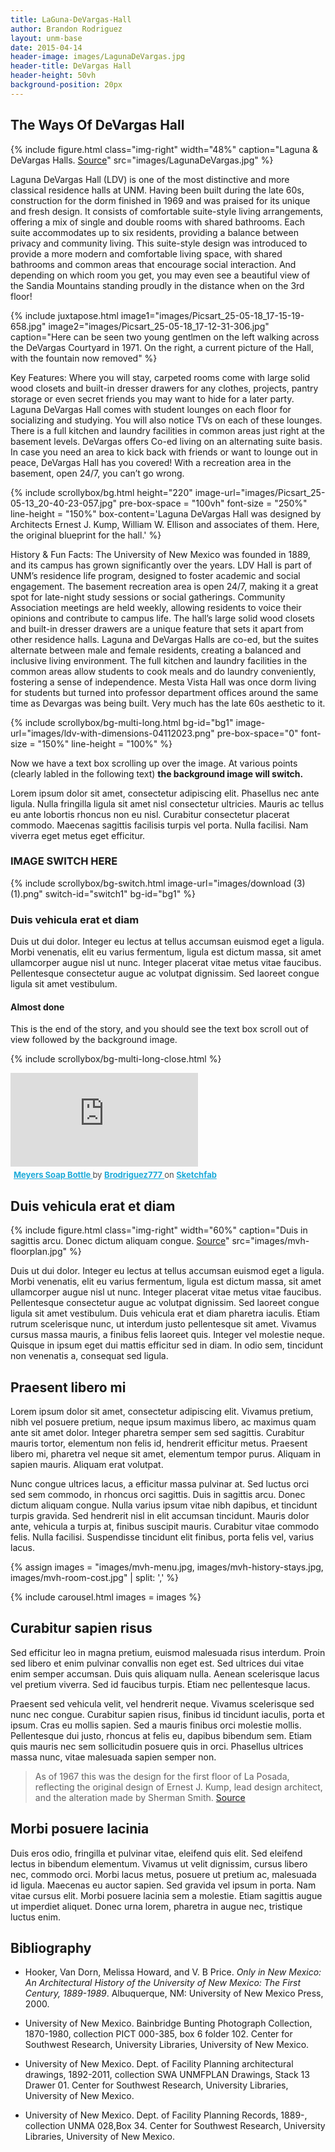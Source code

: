 ```yaml
---
title: LaGuna-DeVargas-Hall
author: Brandon Rodriguez
layout: unm-base
date: 2015-04-14
header-image: images/LagunaDeVargas.jpg
header-title: DeVargas Hall
header-height: 50vh
background-position: 20px
---
```



## The Ways Of DeVargas Hall


{% include figure.html class="img-right" width="48%" caption="Laguna & DeVargas Halls. [Source](https://events.unm.edu/amenities/accommodations.html)" src="images/LagunaDeVargas.jpg" %}




Laguna DeVargas Hall (LDV) is one of the most distinctive and more classical residence halls at UNM. Having been built during the late 60s, construction for the dorm finished in 1969 and was praised for its unique and fresh design. It consists of comfortable suite-style living arrangements, offering a mix of single and double rooms with shared bathrooms. Each suite accommodates up to six residents, providing a balance between privacy and community living. This suite-style design was introduced to provide a more modern and comfortable living space, with shared bathrooms and common areas that encourage social interaction. And depending on which room you get, you may even see a beautiful view of the Sandia Mountains standing proudly in the distance when on the 3rd floor!

{% include juxtapose.html
image1="images/Picsart_25-05-18_17-15-19-658.jpg"
image2="images/Picsart_25-05-18_17-12-31-306.jpg"
caption="Here can be seen two young gentlmen on the left walking across the DeVargas Courtyard in 1971. On the right, a current picture of the Hall, with the fountain now removed"
%}



Key Features:
Where you will stay, carpeted rooms come with large solid wood closets and built-in dresser drawers for any clothes, projects, pantry storage or even secret friends you may want to hide for a later party. 
Laguna DeVargas Hall comes with student lounges on each floor for socializing and studying. You will also notice TVs on each of these lounges. 
There is a full kitchen and laundry facilities in common areas just right at the basement levels.
DeVargas offers Co-ed living on an alternating suite basis.
In case you need an area to kick back with friends or want to lounge out in peace, DeVargas Hall has you covered! With a recreation area in the basement, open 24/7, you can’t go wrong. 


{% include scrollybox/bg.html
  height="220"
  image-url="images/Picsart_25-05-13_20-40-23-057.jpg"
  pre-box-space = "100vh"
  font-size = "250%"
  line-height = "150%"
  box-content='Laguna DeVargas Hall was designed by Architects Ernest J. Kump, William W. Ellison and associates of them. Here, the original blueprint for the hall.'
%}


History & Fun Facts:
The University of New Mexico was founded in 1889, and its campus has grown significantly over the years.
LDV Hall is part of UNM’s residence life program, designed to foster academic and social engagement.
The basement recreation area is open 24/7, making it a great spot for late-night study sessions or social gatherings.
Community Association meetings are held weekly, allowing residents to voice their opinions and contribute to campus life.
The hall’s large solid wood closets and built-in dresser drawers are a unique feature that sets it apart from other residence halls.
Laguna and DeVargas Halls are co-ed, but the suites alternate between male and female residents, creating a balanced and inclusive living environment.
The full kitchen and laundry facilities in the common areas allow students to cook meals and do laundry conveniently, fostering a sense of independence.
Mesta Vista Hall was once dorm living for students but turned into professor department offices around the same time as Devargas was being built. Very much has the late 60s aesthetic to it.



<!-- this is an unclosed div that needs to be closed with bg-multi-long-close-->
{% include scrollybox/bg-multi-long.html
  bg-id="bg1"
  image-url="images/ldv-with-dimensions-04112023.png"
  pre-box-space="0"
  font-size = "150%"
  line-height = "100%"
%}

Now we have a text box scrolling up over the image. At various points (clearly labled in the following text) **the background image will switch.**

Lorem ipsum dolor sit amet, consectetur adipiscing elit. Phasellus nec ante ligula. Nulla fringilla ligula sit amet nisl consectetur ultricies. Mauris ac tellus eu ante lobortis rhoncus non eu nisl. Curabitur consectetur placerat commodo. Maecenas sagittis facilisis turpis vel porta. Nulla facilisi. Nam viverra eget metus eget efficitur.


### IMAGE SWITCH HERE 

{% include scrollybox/bg-switch.html
  image-url="images/download (3) (1).png"
  switch-id="switch1"
  bg-id="bg1"
%}


### Duis vehicula erat et diam
Duis ut dui dolor. Integer eu lectus at tellus accumsan euismod eget a ligula. Morbi venenatis, elit eu varius fermentum, ligula est dictum massa, sit amet ullamcorper augue nisl ut nunc. Integer placerat vitae metus vitae faucibus. Pellentesque consectetur augue ac volutpat dignissim. Sed laoreet congue ligula sit amet vestibulum. 


#### Almost done
This is the end of the story, and you should see the text box scroll out of view followed by the background image.


{% include scrollybox/bg-multi-long-close.html %}

<div class="sketchfab-embed-wrapper"> <iframe title="Meyers Soap Bottle" frameborder="0" allowfullscreen mozallowfullscreen="true" webkitallowfullscreen="true" allow="autoplay; fullscreen; xr-spatial-tracking" xr-spatial-tracking execution-while-out-of-viewport execution-while-not-rendered web-share src="https://sketchfab.com/models/51017e01c9084e36a3fb98781a4c59f4/embed"> </iframe> <p style="font-size: 13px; font-weight: normal; margin: 5px; color: #4A4A4A;"> <a href="https://sketchfab.com/3d-models/meyers-soap-bottle-51017e01c9084e36a3fb98781a4c59f4?utm_medium=embed&utm_campaign=share-popup&utm_content=51017e01c9084e36a3fb98781a4c59f4" target="_blank" rel="nofollow" style="font-weight: bold; color: #1CAAD9;"> Meyers Soap Bottle </a> by <a href="https://sketchfab.com/Brodriguez777?utm_medium=embed&utm_campaign=share-popup&utm_content=51017e01c9084e36a3fb98781a4c59f4" target="_blank" rel="nofollow" style="font-weight: bold; color: #1CAAD9;"> Brodriguez777 </a> on <a href="https://sketchfab.com?utm_medium=embed&utm_campaign=share-popup&utm_content=51017e01c9084e36a3fb98781a4c59f4" target="_blank" rel="nofollow" style="font-weight: bold; color: #1CAAD9;">Sketchfab</a></p></div>


## Duis vehicula erat et diam
{% include figure.html class="img-right" width="60%" caption="Duis in sagittis arcu. Donec dictum aliquam congue. [Source](https://rmoa.unm.edu/docviewer.php?docId=nmu1unma028.xml)" src="images/mvh-floorplan.jpg" %}

Duis ut dui dolor. Integer eu lectus at tellus accumsan euismod eget a ligula. Morbi venenatis, elit eu varius fermentum, ligula est dictum massa, sit amet ullamcorper augue nisl ut nunc. Integer placerat vitae metus vitae faucibus. Pellentesque consectetur augue ac volutpat dignissim. Sed laoreet congue ligula sit amet vestibulum. Duis vehicula erat et diam pharetra iaculis. Etiam rutrum scelerisque nunc, ut interdum justo pellentesque sit amet. Vivamus cursus massa mauris, a finibus felis laoreet quis. Integer vel molestie neque. Quisque in ipsum eget dui mattis efficitur sed in diam. In odio sem, tincidunt non venenatis a, consequat sed ligula.


## Praesent libero mi
Lorem ipsum dolor sit amet, consectetur adipiscing elit. Vivamus pretium, nibh vel posuere pretium, neque ipsum maximus libero, ac maximus quam ante sit amet dolor. Integer pharetra semper sem sed sagittis. Curabitur mauris tortor, elementum non felis id, hendrerit efficitur metus. Praesent libero mi, pharetra vel neque sit amet, elementum tempor purus. Aliquam in sapien mauris. Aliquam erat volutpat. 

Nunc congue ultrices lacus, a efficitur massa pulvinar at. Sed luctus orci sed sem commodo, in rhoncus orci sagittis. Duis in sagittis arcu. Donec dictum aliquam congue. Nulla varius ipsum vitae nibh dapibus, et tincidunt turpis gravida. Sed hendrerit nisl in elit accumsan tincidunt. Mauris dolor ante, vehicula a turpis at, finibus suscipit mauris. Curabitur vitae commodo felis. Nulla facilisi. Suspendisse tincidunt elit finibus, porta felis vel, varius lacus.


{% assign images = 
"images/mvh-menu.jpg,
images/mvh-history-stays.jpg,
images/mvh-room-cost.jpg" | split: ','
%}

{% include carousel.html
images = images 
%}



## Curabitur sapien risus
Sed efficitur leo in magna pretium, euismod malesuada risus interdum. Proin sed libero et enim pulvinar convallis non eget est. Sed ultrices dui vitae enim semper accumsan. Duis quis aliquam nulla. Aenean scelerisque lacus vel pretium viverra. Sed id faucibus turpis. Etiam nec pellentesque lacus.

Praesent sed vehicula velit, vel hendrerit neque. Vivamus scelerisque sed nunc nec congue. Curabitur sapien risus, finibus id tincidunt iaculis, porta et ipsum. Cras eu mollis sapien. Sed a mauris finibus orci molestie mollis. Pellentesque dui justo, rhoncus at felis eu, dapibus bibendum sem. Etiam quis mauris nec sem sollicitudin posuere quis in orci. Phasellus ultrices massa nunc, vitae malesuada sapien semper non.

> As of 1967 this was the design for the first floor of La Posada, reflecting the original design of Ernest J. Kump, lead design architect, and the alteration made by Sherman Smith. [Source](https://rmoa.unm.edu/docviewer.php?docId=nmu1unma028.xml)


## Morbi posuere lacinia
Duis eros odio, fringilla et pulvinar vitae, eleifend quis elit. Sed eleifend lectus in bibendum elementum. Vivamus ut velit dignissim, cursus libero nec, commodo orci. Morbi lacus metus, posuere ut pretium ac, malesuada id ligula. Maecenas eu auctor sapien. Sed gravida vel ipsum in porta. Nam vitae cursus elit. Morbi posuere lacinia sem a molestie. Etiam sagittis augue ut imperdiet aliquet. Donec urna lorem, pharetra in augue nec, tristique luctus enim.


## Bibliography

- Hooker, Van Dorn, Melissa Howard, and V. B Price. _Only in New Mexico: An Architectural History of the University of New Mexico: The First Century, 1889-1989_. Albuquerque, NM: University of New Mexico Press, 2000.

- University of New Mexico. Bainbridge Bunting Photograph Collection, 1870-1980, collection PICT 000-385, box 6	folder 102. Center for Southwest Research, University Libraries, University of New Mexico.

- University of New Mexico. Dept. of Facility Planning architectural drawings, 1892-2011, collection SWA UNMFPLAN Drawings, Stack 13	Drawer 01. Center for Southwest Research, University Libraries, University of New Mexico.

- University of New Mexico. Dept. of Facility Planning Records, 1889-, collection UNMA 028,Box  34. Center for Southwest Research, University Libraries, University of New Mexico.

